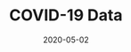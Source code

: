 ---
title: COVID-19 Data
projectLink: https://covid19.sznm.dev
repoLink: https://github.com/agustinusnathaniel/covid-19-data
description: Monitor covid-19 stats.
date: "2020-05-02"
icon: "/app_icons/covid-19-data.svg"
thumbnail: "/app_preview/covid19.png"
thumbnailDark: "/app_preview/covid19-dark.png"
# sznmApps: true
projectType: 'apps'
stacks:
  - nextjs
  - chakra-ui
---